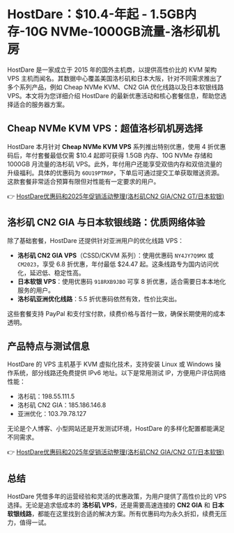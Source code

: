 # HostDare：$10.4-年起 - 1.5GB内存-10G NVMe-1000GB流量-洛杉矶机房

HostDare 是一家成立于 2015 年的国外主机商，以提供高性价比的 KVM 架构 VPS 主机而闻名。其数据中心覆盖美国洛杉矶和日本大阪，针对不同需求推出了多个系列产品，例如 Cheap NVMe KVM、CN2 GIA 优化线路以及日本软银线路 VPS。本文将为您详细介绍 HostDare 的最新优惠活动和核心套餐信息，帮助您选择适合的服务器方案。

## Cheap NVMe KVM VPS：超值洛杉矶机房选择

HostDare 本月针对 **Cheap NVMe KVM VPS** 系列推出特别优惠，使用 4 折优惠码后，年付套餐最低仅需 $10.4 起即可获得 1.5GB 内存、10G NVMe 存储和 1000GB 月流量的洛杉矶 VPS。此外，年付用户还能享受双倍内存和双倍流量的升级福利。具体的优惠码为 `6OU19PTR6P`，下单后可通过提交工单获取赠送资源。这款套餐非常适合预算有限但对性能有一定要求的用户。

👉 [HostDare优惠码和2025年促销活动整理(洛杉矶CN2 GIA/CN2 GT/日本软银)](https://bit.ly/hostdare)

## 洛杉矶 CN2 GIA 与日本软银线路：优质网络体验

除了基础套餐，HostDare 还提供针对亚洲用户的优化线路 VPS：

- **洛杉矶 CN2 GIA VPS**（CSSD/CKVM 系列）：使用优惠码 `NY4JY7Q9MX` 或 `CM2023`，享受 6.8 折优惠，年付最低 $24.47 起。这条线路专为国内访问优化，延迟低、稳定性高。
- **日本软银 VPS**：使用优惠码 `918RXB9JBO` 可享 8 折优惠，适合需要日本本地化服务的用户。
- **洛杉矶亚洲优化线路**：5.5 折优惠码依然有效，性价比突出。

这些套餐支持 PayPal 和支付宝付款，续费价格与首付一致，确保长期使用的成本透明。

## 产品特点与测试信息

HostDare 的 VPS 主机基于 KVM 虚拟化技术，支持安装 Linux 或 Windows 操作系统，部分线路还免费提供 IPv6 地址。以下是常用测试 IP，方便用户评估网络性能：

- 洛杉矶：198.55.111.5
- 洛杉矶 CN2 GIA：185.186.146.8
- 亚洲优化：103.79.78.127

无论是个人博客、小型网站还是开发测试环境，HostDare 的多样化配置都能满足不同需求。

👉 [HostDare优惠码和2025年促销活动整理(洛杉矶CN2 GIA/CN2 GT/日本软银)](https://bit.ly/hostdare)

## 总结

HostDare 凭借多年的运营经验和灵活的优惠政策，为用户提供了高性价比的 VPS 选择。无论是追求低成本的 **洛杉矶 VPS**，还是需要高速连接的 **CN2 GIA** 和 **日本软银线路**，都能在这里找到合适的解决方案。所有优惠码均为永久折扣，续费无压力，值得一试。